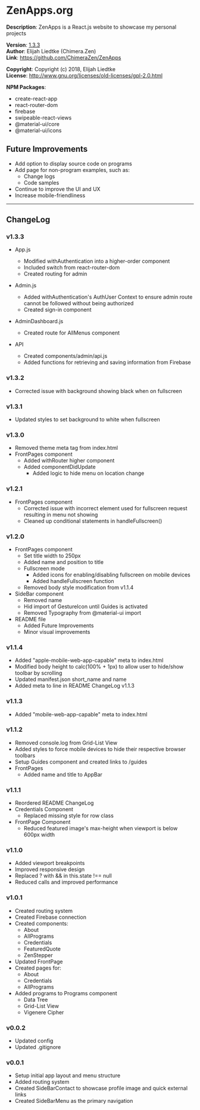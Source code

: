 # ZenApps.org
  
**Description**:  ZenApps is a React.js website to showcase my personal projects

**Version**:      [1.3.3](#v133)  
**Author**:       Elijah Liedtke (Chimera.Zen)  
**Link**:         https://github.com/ChimeraZen/ZenApps

**Copyright**:    Copyright (c) 2018, Elijah Liedtke  
**License**:      http://www.gnu.org/licenses/old-licenses/gpl-2.0.html  

**NPM Packages**:
* create-react-app
* react-router-dom
* firebase
* swipeable-react-views
* @material-ui/core
* @material-ui/icons


## Future Improvements
* Add option to display source code on programs
* Add page for non-program examples, such as:
  * Change logs
  * Code samples
* Continue to improve the UI and UX
* Increase mobile-friendliness


---

## ChangeLog
### v1.3.3
* App.js
  * Modified withAuthentication into a higher-order component
  * Included switch from react-router-dom
  * Created routing for admin
  
* Admin.js
  * Added withAuthentication's AuthUser Context to ensure admin route cannot be followed without being authorized
  * Created sign-in component

* AdminDashboard.js
  * Created route for AllMenus component
  
* API
  * Created components/admin/api.js
  * Added functions for retrieving and saving information from Firebase

### v1.3.2
* Corrected issue with background showing black when on fullscreen


### v1.3.1
* Updated styles to set background to white when fullscreen


### v1.3.0
* Removed theme meta tag from index.html
* FrontPages component
  * Added withRouter higher component 
  * Added componentDidUpdate
    * Added logic to hide menu on location change
  

### v1.2.1
* FrontPages component
  * Corrected issue with incorrect element used for fullscreen request resulting in menu not showing
  * Cleaned up conditional statements in handleFullscreen()
  

### v1.2.0
* FrontPages component
  * Set title width to 250px
  * Added name and position to title
  * Fullscreen mode
    * Added icons for enabling/disabling fullscreen on mobile devices
    * Added handleFullscreen function
  * Removed body style modification from v1.1.4
* SideBar component
  * Removed name
  * Hid import of GestureIcon until Guides is activated
  * Removed Typography from @material-ui import
* README file
  * Added Future Improvements
  * Minor visual improvements


### v1.1.4
* Added "apple-mobile-web-app-capable" meta to index.html
* Modified body height to calc(100% + 1px) to allow user to hide/show toolbar by scrolling
* Updated manifest.json short_name and name
* Added meta to line in README ChangeLog v1.1.3


### v1.1.3
* Added "mobile-web-app-capable" meta to index.html


### v1.1.2
* Removed console.log from Grid-List View
* Added styles to force mobile devices to hide their respective browser toolbars
* Setup Guides component and created links to /guides
* FrontPages
  * Added name and title to AppBar


### v1.1.1
* Reordered README ChangeLog
* Credentials Component
  * Replaced missing style for row class
* FrontPage Component
  * Reduced featured image's max-height when viewport is below 600px width


### v1.1.0
* Added viewport breakpoints
* Improved responsive design
* Replaced ? with && in this.state !== null
* Reduced calls and improved performance


### v1.0.1
* Created routing system
* Created Firebase connection
* Created components:
  * About
  * AllPrograms
  * Credentials
  * FeaturedQuote
  * ZenStepper
* Updated FrontPage
* Created pages for:
  * About
  * Credentials
  * AllPrograms
* Added programs to Programs component
  * Data Tree
  * Grid-List View
  * Vigenere Cipher


### v0.0.2
* Updated config
* Updated .gitignore


### v0.0.1
* Setup initial app layout and menu structure
* Added routing system
* Created SideBarContact to showcase profile image and quick external links
* Created SideBarMenu as the primary navigation

